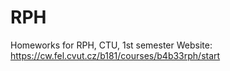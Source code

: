 # RPH

Homeworks for RPH, CTU, 1st semester
Website: https://cw.fel.cvut.cz/b181/courses/b4b33rph/start
